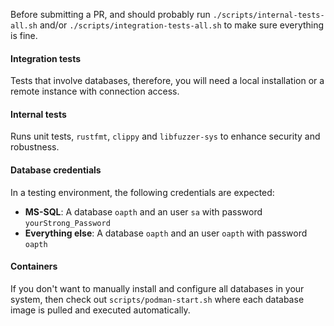 Before submitting a PR, and should probably run `./scripts/internal-tests-all.sh` and/or `./scripts/integration-tests-all.sh` to make sure everything is fine.

#### Integration tests

Tests that involve databases, therefore, you will need a local installation or a remote instance with connection access.

#### Internal tests

Runs unit tests, `rustfmt`, `clippy` and `libfuzzer-sys` to enhance security and robustness.

#### Database credentials

In a testing environment, the following credentials are expected:

- **MS-SQL**: A database `oapth` and an user `sa` with password `yourStrong_Password`
- **Everything else**: A database `oapth` and an user `oapth` with password `oapth`

#### Containers

If you don't want to manually install and configure all databases in your system, then check out `scripts/podman-start.sh` where each database image is pulled and executed automatically.
